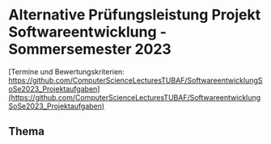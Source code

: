 # Alternative Prüfungsleistung Projekt Softwareentwicklung - Sommersemester 2023 
[Termine und Bewertungskriterien: https://github.com/ComputerScienceLecturesTUBAF/SoftwareentwicklungSoSe2023_Projektaufgaben](https://github.com/ComputerScienceLecturesTUBAF/SoftwareentwicklungSoSe2023_Projektaufgaben)
## Thema
